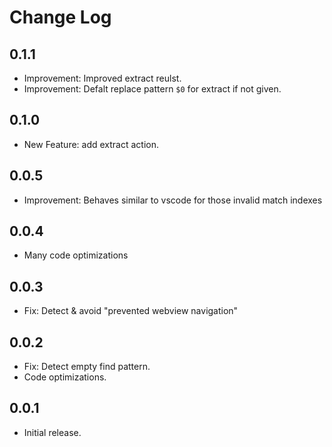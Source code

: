 # Change Log

## 0.1.1

- Improvement: Improved extract reulst.
- Improvement: Defalt replace pattern `$0` for extract if not given.

## 0.1.0

- New Feature: add extract action.

## 0.0.5

- Improvement: Behaves similar to vscode for those invalid match indexes

## 0.0.4

- Many code optimizations

## 0.0.3

- Fix: Detect & avoid "prevented webview navigation"

## 0.0.2

- Fix: Detect empty find pattern.
- Code optimizations.

## 0.0.1

- Initial release.